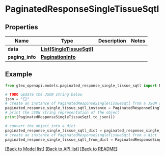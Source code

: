 # PaginatedResponseSingleTissueSqtl


## Properties

Name | Type | Description | Notes
------------ | ------------- | ------------- | -------------
**data** | [**List[SingleTissueSqtl]**](SingleTissueSqtl.md) |  | 
**paging_info** | [**PaginationInfo**](PaginationInfo.md) |  | 

## Example

```python
from gtex_openapi.models.paginated_response_single_tissue_sqtl import PaginatedResponseSingleTissueSqtl

# TODO update the JSON string below
json = "{}"
# create an instance of PaginatedResponseSingleTissueSqtl from a JSON string
paginated_response_single_tissue_sqtl_instance = PaginatedResponseSingleTissueSqtl.from_json(json)
# print the JSON string representation of the object
print(PaginatedResponseSingleTissueSqtl.to_json())

# convert the object into a dict
paginated_response_single_tissue_sqtl_dict = paginated_response_single_tissue_sqtl_instance.to_dict()
# create an instance of PaginatedResponseSingleTissueSqtl from a dict
paginated_response_single_tissue_sqtl_from_dict = PaginatedResponseSingleTissueSqtl.from_dict(paginated_response_single_tissue_sqtl_dict)
```
[[Back to Model list]](../README.md#documentation-for-models) [[Back to API list]](../README.md#documentation-for-api-endpoints) [[Back to README]](../README.md)


